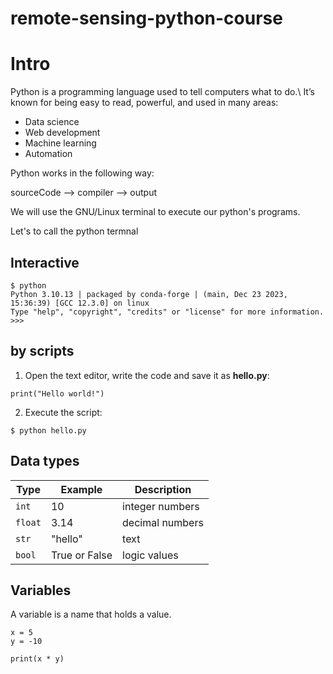 # remote-sensing-python-course

# Intro
Python is a programming language used to tell computers what to do.\\
It’s known for being easy to read, powerful, and used in many areas:

- Data science
- Web development
- Machine learning
- Automation

Python works in the following way:

sourceCode --> compiler --> output

We will use the GNU/Linux terminal to execute our python's programs.

Let's to call the python termnal

## Interactive
```
$ python
Python 3.10.13 | packaged by conda-forge | (main, Dec 23 2023, 15:36:39) [GCC 12.3.0] on linux
Type "help", "copyright", "credits" or "license" for more information.
>>>

```

## by scripts
1. Open the text editor, write the code and save it as **hello.py**:

```
print("Hello world!")
```
2. Execute the script:
```
$ python hello.py
```


## Data types

| Type    | Example       | Description     |
| ------- | ------------- | --------------- |
| `int`   | 10            | integer numbers |
| `float` | 3.14          | decimal numbers |
| `str`   | "hello"       | text            |
| `bool`  | True or False | logic values    |

## Variables

A variable is a name that holds a value.

```
x = 5
y = -10

print(x * y)

```



